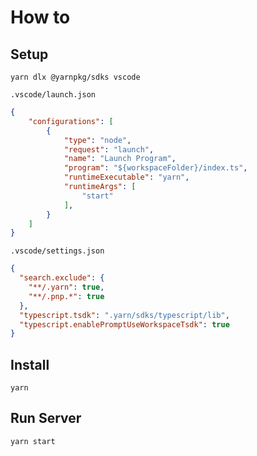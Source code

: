 # How to

## Setup

```shell
yarn dlx @yarnpkg/sdks vscode
```

`.vscode/launch.json`

```json
{
    "configurations": [
        {
            "type": "node",
            "request": "launch",
            "name": "Launch Program",
            "program": "${workspaceFolder}/index.ts",
            "runtimeExecutable": "yarn",
            "runtimeArgs": [
                "start"
            ],
        }
    ]
}
```

`.vscode/settings.json`

```json
{
  "search.exclude": {
    "**/.yarn": true,
    "**/.pnp.*": true
  },
  "typescript.tsdk": ".yarn/sdks/typescript/lib",
  "typescript.enablePromptUseWorkspaceTsdk": true
}
```

## Install

``` shell
yarn
```

## Run Server

``` shell
yarn start
```
